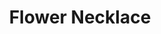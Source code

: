 ---
layout: product
title: Flower Necklace
meta: This is a flower necklace. 
type: necklace
image: necklaces/flowernecklace.jpg
quantity: 6
stock: IN STOCK
---